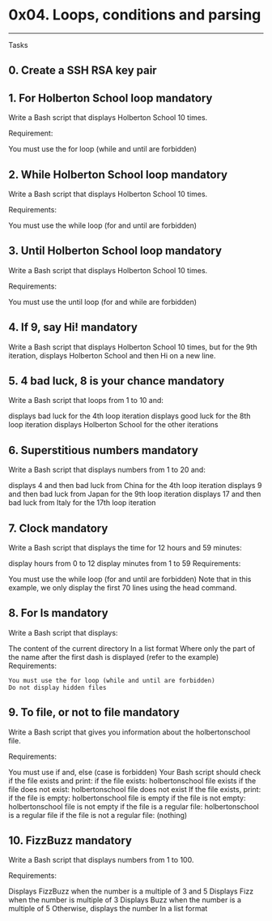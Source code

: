 # 0x04. Loops, conditions and parsing
------------------------------------


Tasks

## 0. Create a SSH RSA key pair 

## 1. For Holberton School loop mandatory

Write a Bash script that displays Holberton School 10 times.

Requirement:

You must use the for loop (while and until are forbidden)

## 2. While Holberton School loop mandatory

Write a Bash script that displays Holberton School 10 times.

Requirements:

You must use the while loop (for and until are forbidden)

## 3. Until Holberton School loop mandatory

Write a Bash script that displays Holberton School 10 times.

Requirements:

You must use the until loop (for and while are forbidden)


## 4. If 9, say Hi! mandatory

Write a Bash script that displays Holberton School 10 times, but for the 9th iteration, displays Holberton School and then Hi on a new line.

## 5. 4 bad luck, 8 is your chance mandatory

Write a Bash script that loops from 1 to 10 and:

displays bad luck for the 4th loop iteration
displays good luck for the 8th loop iteration
displays Holberton School for the other iterations

## 6. Superstitious numbers mandatory

Write a Bash script that displays numbers from 1 to 20 and:

displays 4 and then bad luck from China for the 4th loop iteration
displays 9 and then bad luck from Japan for the 9th loop iteration
displays 17 and then bad luck from Italy for the 17th loop iteration

## 7. Clock mandatory

Write a Bash script that displays the time for 12 hours and 59 minutes:

display hours from 0 to 12
display minutes from 1 to 59
Requirements:

You must use the while loop (for and until are forbidden)
	Note that in this example, we only display the first 70 lines using the head command.

## 8. For ls mandatory

Write a Bash script that displays:

The content of the current directory
In a list format
Where only the part of the name after the first dash is displayed (refer to the example)
	Requirements:

	You must use the for loop (while and until are forbidden)
	Do not display hidden files

## 9. To file, or not to file mandatory

Write a Bash script that gives you information about the holbertonschool file.

Requirements:

You must use if and, else (case is forbidden)
	Your Bash script should check if the file exists and print:
	if the file exists: holbertonschool file exists
	if the file does not exist: holbertonschool file does not exist
	If the file exists, print:
	if the file is empty: holbertonschool file is empty
	if the file is not empty: holbertonschool file is not empty
	if the file is a regular file: holbertonschool is a regular file
	if the file is not a regular file: (nothing)

## 10. FizzBuzz mandatory

Write a Bash script that displays numbers from 1 to 100.

Requirements:

Displays FizzBuzz when the number is a multiple of 3 and 5
Displays Fizz when the number is multiple of 3
Displays Buzz when the number is a multiple of 5
Otherwise, displays the number
In a list format


